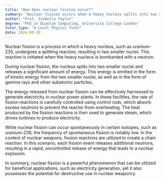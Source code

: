 ```yaml
---
title: "How does nuclear fission occur?"
summary: "Nuclear fission occurs when a heavy nucleus splits into two smaller nuclei."
author: "Prof. Isabella Taylor"
degree: "PhD in Quantum Computing, University College London"
tutor_type: "A-Level Physics Tutor"
date: 2024-08-20
---
```


Nuclear fission is a process in which a heavy nucleus, such as uranium-235, undergoes a splitting reaction, resulting in two smaller nuclei. This reaction is initiated when the heavy nucleus is bombarded with a neutron.

During nuclear fission, the nucleus splits into two smaller nuclei and releases a significant amount of energy. This energy is emitted in the form of kinetic energy from the two smaller nuclei, as well as in the form of gamma rays and other subatomic particles.

The energy released from nuclear fission can be effectively harnessed to generate electricity in nuclear power plants. In these facilities, the rate of fission reactions is carefully controlled using control rods, which absorb excess neutrons to prevent the reactor from overheating. The heat produced by the fission reactions is then used to generate steam, which drives turbines to produce electricity.

While nuclear fission can occur spontaneously in certain isotopes, such as uranium-238, the frequency of spontaneous fission is notably low. In the context of nuclear weapons, fission reactions are utilized to create a chain reaction. In this scenario, each fission event releases additional neutrons, resulting in a rapid, uncontrolled release of energy that leads to a nuclear explosion.

In summary, nuclear fission is a powerful phenomenon that can be utilized for beneficial applications, such as electricity generation, yet it also possesses the potential for destructive use in nuclear weaponry.
    